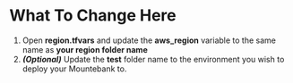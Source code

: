 # What To Change Here

1. Open **region.tfvars** and update the **aws_region** variable to the same name as **your region folder name**
2. ***(Optional)*** Update the **test** folder name to the environment you wish to deploy your Mountebank to.